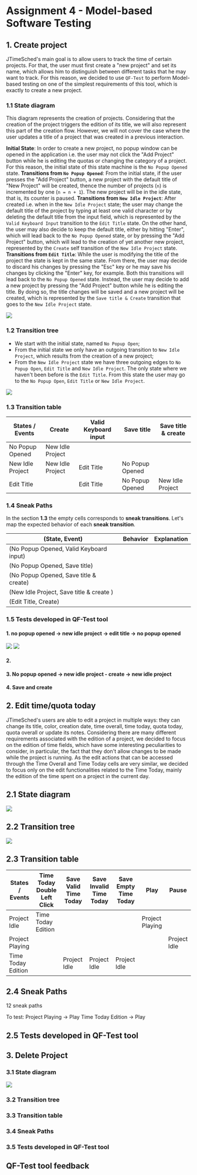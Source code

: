 # Assignment 4 - Model-based Software Testing

## 1. Create project

JTimeSched's main goal is to allow users to track the time of certain projects. For that, the user must first create a "new project" and set its name, which allows him to distinguish between different tasks that he may want to track. For this reason, we decided to use `QF-Test` to perform Model-based testing on one of the simplest requirements of this tool, which is exactly to create a new project. 

### 1.1 State diagram
<!-- Maybe change new idle project state name -->

This diagram represents the creation of projects. Considering that the creation of the project triggers the edition of its title, we will also represent this part of the creation flow. However, we will not cover the case where the user updates a title of a project that was created in a previous interaction.

**Initial State**: In order to create a new project, no popup window can be opened in the application i.e. the user may not click the "Add Project" button while he is editing the quotas or changing the category of a project. For this reason, the initial state of this state machine is the `No Popup Opened` state.
**Transitions from `No Popup Opened`**: From the initial state, if the user presses the "Add Project" button, a new project with the default title of "New Project" will be created, thence the number of projects (`n`) is incremented by one (`n = n + 1`). The  new project will be in the idle state, that is, its counter is paused. 
**Transitions from `New Idle Project`**: After created i.e. when in the `New Idle Project` state; the user may change the default title of the project by typing at least one valid character or by deleting the default title from the input field, which is represented by the `Valid Keyboard Input` transition to the `Edit Title` state. On the other hand, the user may also decide to keep the default title, either by hitting "Enter", which will lead back to the `No Popup Opened` state, or by pressing the "Add Project" button, which will lead to the creation of yet another new project, represented by the `Create` self transition of the `New Idle Project` state.
**Transitions from `Edit Title`**: While the user is modifying the title of the project the state is kept in the same state. From there, the user may decide to discard his changes by pressing the "Esc" key or he may save his changes by clicking the "Enter" key, for example. Both this transitions will lead back to the `No Popup Opened` state. Instead, the user may decide to add a new project by pressing the "Add Project" button while he is editing the title. By doing so, the title changes will be saved and a new project will be created, which is represented by the `Save title & Create` transition that goes to the `New Idle Project` state.

![](./figures/01_create_project/01_state_machine.png)

### 1.2 Transition tree 

- We start with the initial state, named `No Popup Open`;
- From the initial state we only have an outgoing transition to `New Idle Project`, which results from the creation of a new project;
- From the `New Idle Project` state we have three outgoing edges to `No Popup Open`, `Edit Title` and `New Idle Project`. The only state where we haven't been before is the `Edit Title`. From this state the user may go to the `No Popup Open`, `Edit Title` or `New Idle Project`.

![](./figures/01_create_project/01_transition_tree.png)

### 1.3 Transition table  

| States / Events | Create | Valid Keyboard input | Save title | Save title & create |   
| - | - | - | - | - | 
| No Popup Opened |  New Idle Project | | | | 
| New Idle Project | New Idle Project | Edit Title | No Popup Opened | | 
| Edit Title | | Edit Title | No Popup Opened | New Idle Project | 


### 1.4 Sneak Paths 

In the section **1.3** the empty cells corresponds to **sneak transitions**. 
Let's map the expected behavior of each **sneak transition**. 

| (State, Event) | Behavior | Explanation | 
| -------------- | -------- | ----------  | 
| (No Popup Opened, Valid Keyboard input) | | | 
| (No Popup Opened, Save title) | | | 
| (No Popup Opened, Save title & create) | | | 
| (New Idle Project, Save title & create ) | | | 
| (Edit Title, Create) | | | 

### 1.5 Tests developed in QF-Test tool

#### 1. no popup opened ->  new idle project -> edit title -> no popup opened 
![](./figures/01_create_project/01_path3_1.png)
![](./figures/01_create_project/01_path4.png)

#### 2. 

#### 3. No popup opened -> new idle project - create -> new idle project

#### 4. Save and create 

## 2. Edit time/quota today

JTimeSched's users are able to edit a project in multiple ways: they can change its title, color, creation date, time overall, time today, quota today, quota overall or update its notes. Considering there are many different requirements associated with the edition of a project, we decided to focus on the edition of time fields, which have some interesting peculiarities to consider, in particular, the fact that they don't allow changes to be made while the project is running. As the edit actions that can be accessed through the Time Overall and Time Today cells are very similar, we decided to focus only on the edit functionalities related to the Time Today, mainly the edition of the time spent on a project in the current day.

##  2.1 State diagram 

![](./figures/02_edit_time_today/02_state_machine.png)

## 2.2 Transition tree

![](./figures/02_edit_time_today/02_transition_tree.png)

## 2.3 Transition table 
| States / Events   | Time Today Double Left Click | Save Valid Time Today | Save Invalid Time Today | Save Empty Time Today | Play | Pause |
|---|---|---|---|---|---|---|
| Project Idle      | Time Today Edition |  |  |  | Project Playing | |
| Project Playing   |  |  |  |  | | Project Idle|
| Time Today Edition|   | Project Idle | Project Idle | Project Idle | | |

## 2.4 Sneak Paths 

12 sneak paths

To test:
Project Playing -> Play
Time Today Edition -> Play

## 2.5 Tests developed in QF-Test tool 


## 3. Delete Project


###  3.1 State diagram 

![](./figures/03_delete_project/2022-11-01_14-15.png)
### 3.2 Transition tree

### 3.3 Transition table 

### 3.4 Sneak Paths 

### 3.5 Tests developed in QF-Test tool 











## QF-Test tool feedback 

